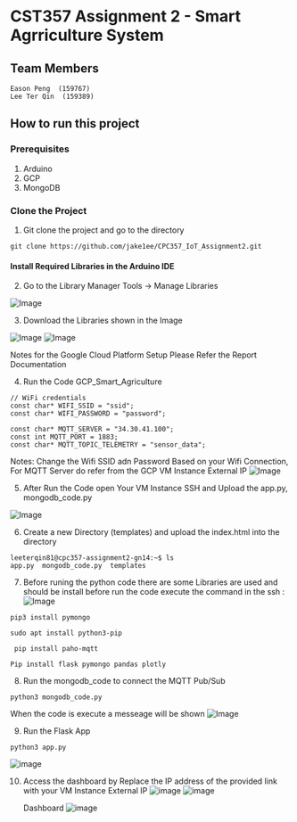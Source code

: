 # CST357 Assignment 2 - Smart Agrriculture System

## Team Members

```
Eason Peng  (159767)
Lee Ter Qin  (159389)
```

## How to run this project

### Prerequisites

1. Arduino
2. GCP
3. MongoDB

### Clone the Project

1. Git clone the project and go to the directory

  ```
  git clone https://github.com/jake1ee/CPC357_IoT_Assignment2.git
  
  ```

#### Install Required Libraries in the Arduino IDE

2. Go to the Library Manager Tools -> Manage Libraries
   
![Image](https://github.com/user-attachments/assets/bae4a403-5d6d-4501-8004-58149c8e79bc)

3. Download the Libraries shown in the Image
   
![Image](https://github.com/user-attachments/assets/825b7e0a-d8d3-4029-96cb-93227c232bb9)
![Image](https://github.com/user-attachments/assets/d3c190c4-d695-4ab6-b908-4b99ac0018fc)

Notes for the Google Cloud Platform Setup Please Refer the Report Documentation

4. Run the Code GCP_Smart_Agriculture

  ```
  // WiFi credentials
  const char* WIFI_SSID = "ssid";  
  const char* WIFI_PASSWORD = "password";
  
  const char* MQTT_SERVER = "34.30.41.100";
  const int MQTT_PORT = 1883;  
  const char* MQTT_TOPIC_TELEMETRY = "sensor_data";
  ```
Notes: Change the Wifi SSID adn Password Based on your Wifi Connection, For MQTT Server do refer from the GCP VM Instance External IP
![Image](https://github.com/user-attachments/assets/f495398a-4f52-4ffa-b73a-33c243023e55)

5. After Run the Code open Your VM Instance SSH and Upload the app.py, mongodb_code.py

![Image](https://github.com/user-attachments/assets/d25d3242-a9a5-4d31-b3d7-cf77b267c97e)

6. Create a new Directory (templates) and upload the index.html into the directory

  ```
  leeterqin81@cpc357-assignment2-gn14:~$ ls
  app.py  mongodb_code.py  templates
  ```

7. Before runing the python code there are some Libraries are used and should be install before run the code execute the command in the ssh  :
![Image](https://github.com/user-attachments/assets/f31f0307-1d86-4178-bf29-27a63ca4a007)
  ```
  pip3 install pymongo
  ```
  ```
  sudo apt install python3-pip
  ```
  ```
   pip install paho-mqtt
  ```
  ```
  Pip install flask pymongo pandas plotly
  ```

8. Run the mongodb_code to connect the MQTT Pub/Sub
  ```
  python3 mongodb_code.py
  ```
  When the code is execute a messeage will be shown
  ![Image](https://github.com/user-attachments/assets/4104fbad-d69e-4caa-9615-dfc77906bd85)
  
9. Run the Flask App
  ```
  python3 app.py
  ```
  ![image](https://github.com/user-attachments/assets/f2206f5a-659a-46ff-9243-59bbb71ab17b)
  
10. Access the dashboard by Replace the IP address of the provided link with your VM Instance External IP
    ![image](https://github.com/user-attachments/assets/1595ddee-7ab4-4b94-aab1-eb4365718b1c)
    ![image](https://github.com/user-attachments/assets/47596f1b-5b47-4d57-801e-a2e21d4dfe4c)
    
    Dashboard
    ![image](https://github.com/user-attachments/assets/b24c0449-0092-4567-b1b7-29ee8c1eea84)


